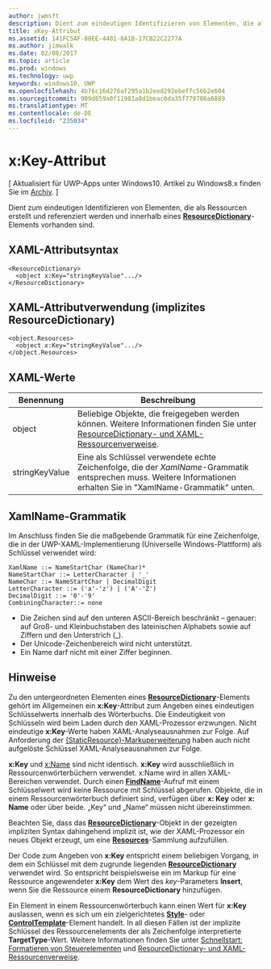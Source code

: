 ```yaml
---
author: jwmsft
description: Dient zum eindeutigen Identifizieren von Elementen, die als Ressourcen erstellt und referenziert werden und innerhalb eines ResourceDictionary-Elements vorhanden sind.
title: xKey-Attribut
ms.assetid: 141FC5AF-80EE-4401-8A1B-17CB22C2277A
ms.author: jimwalk
ms.date: 02/08/2017
ms.topic: article
ms.prod: windows
ms.technology: uwp
keywords: windows10, UWP
ms.openlocfilehash: 4b76c16d276af295a1b2eed292ebeffc56b2e604
ms.sourcegitcommit: 909d859a0f11981a8d1beac0da35f779786a6889
ms.translationtype: MT
ms.contentlocale: de-DE
ms.locfileid: "235034"
---
```

# <a name="xkey-attribute"></a>x:Key-Attribut

\[ Aktualisiert für UWP-Apps unter Windows10. Artikel zu Windows8.x finden Sie im [Archiv](http://go.microsoft.com/fwlink/p/?linkid=619132). \]

Dient zum eindeutigen Identifizieren von Elementen, die als Ressourcen erstellt und referenziert werden und innerhalb eines [**ResourceDictionary**](https://msdn.microsoft.com/library/windows/apps/br208794)-Elements vorhanden sind.

## <a name="xaml-attribute-usage"></a>XAML-Attributsyntax

``` syntax
<ResourceDictionary>
  <object x:Key="stringKeyValue".../>
</ResourceDictionary>
```

## <a name="xaml-attribute-usage-implicit-resourcedictionary"></a>XAML-Attributverwendung (implizites **ResourceDictionary**)

``` syntax
<object.Resources>
  <object x:Key="stringKeyValue".../>
</object.Resources>
```

## <a name="xaml-values"></a>XAML-Werte

| Benennung | Beschreibung |
|------|-------------|
| object | Beliebige Objekte, die freigegeben werden können. Weitere Informationen finden Sie unter [ResourceDictionary- und XAML-Ressourcenverweise](https://msdn.microsoft.com/library/windows/apps/mt187273). |
| stringKeyValue | Eine als Schlüssel verwendete echte Zeichenfolge, die der _XamlName_-Grammatik entsprechen muss. Weitere Informationen erhalten Sie in "XamlName-Grammatik" unten. | 

##  <a name="xamlname-grammar"></a>XamlName-Grammatik

Im Anschluss finden Sie die maßgebende Grammatik für eine Zeichenfolge, die in der UWP-XAML-Implementierung (Universelle Windows-Plattform) als Schlüssel verwendet wird:

``` syntax
XamlName ::= NameStartChar (NameChar)*
NameStartChar ::= LetterCharacter | '_'
NameChar ::= NameStartChar | DecimalDigit
LetterCharacter ::= ('a'-'z') | ('A'-'Z')
DecimalDigit ::= '0'-'9'
CombiningCharacter::= none
```

-   Die Zeichen sind auf den unteren ASCII-Bereich beschränkt – genauer: auf Groß- und Kleinbuchstaben des lateinischen Alphabets sowie auf Ziffern und den Unterstrich (\_).
-   Der Unicode-Zeichenbereich wird nicht unterstützt.
-   Ein Name darf nicht mit einer Ziffer beginnen.

## <a name="remarks"></a>Hinweise

Zu den untergeordneten Elementen eines [**ResourceDictionary**](https://msdn.microsoft.com/library/windows/apps/br208794)-Elements gehört im Allgemeinen ein **x:Key**-Attribut zum Angeben eines eindeutigen Schlüsselwerts innerhalb des Wörterbuchs. Die Eindeutigkeit von Schlüsseln wird beim Laden durch den XAML-Prozessor erzwungen. Nicht eindeutige **x:Key**-Werte haben XAML-Analyseausnahmen zur Folge. Auf Anforderung der [{StaticResource}-Markuperweiterung](staticresource-markup-extension.md) haben auch nicht aufgelöste Schlüssel XAML-Analyseausnahmen zur Folge.

**x:Key** und [x:Name](x-name-attribute.md) sind nicht identisch. **x:Key** wird ausschließlich in Ressourcenwörterbüchern verwendet. x:Name wird in allen XAML-Bereichen verwendet. Durch einen [**FindName**](https://msdn.microsoft.com/library/windows/apps/br208715)-Aufruf mit einem Schlüsselwert wird keine Ressource mit Schlüssel abgerufen. Objekte, die in einem Ressourcenwörterbuch definiert sind, verfügen über **x: Key** oder **x: Name** oder über beide. „Key“ und „Name“ müssen nicht übereinstimmen.

Beachten Sie, dass das [**ResourceDictionary**](https://msdn.microsoft.com/library/windows/apps/br208794)-Objekt in der gezeigten impliziten Syntax dahingehend implizit ist, wie der XAML-Prozessor ein neues Objekt erzeugt, um eine [**Resources**](https://msdn.microsoft.com/library/windows/apps/br208740)-Sammlung aufzufüllen.

Der Code zum Angeben von **x:Key** entspricht einem beliebigen Vorgang, in dem ein Schlüssel mit dem zugrunde liegenden [**ResourceDictionary**](https://msdn.microsoft.com/library/windows/apps/br208794) verwendet wird. So entspricht beispielsweise ein im Markup für eine Ressource angewendeter **x:Key** dem Wert des *key*-Parameters **Insert**, wenn Sie die Ressource einem **ResourceDictionary** hinzufügen.

Ein Element in einem Ressourcenwörterbuch kann einen Wert für **x:Key** auslassen, wenn es sich um ein zielgerichtetes [**Style**](https://msdn.microsoft.com/library/windows/apps/br208849)- oder [**ControlTemplate**](https://msdn.microsoft.com/library/windows/apps/br209391)-Element handelt. In all diesen Fällen ist der implizite Schlüssel des Ressourcenelements der als Zeichenfolge interpretierte **TargetType**-Wert. Weitere Informationen finden Sie unter [Schnellstart: Formatieren von Steuerelementen](https://msdn.microsoft.com/library/windows/apps/hh465498) und [ResourceDictionary- und XAML-Ressourcenverweise](https://msdn.microsoft.com/library/windows/apps/mt187273).


